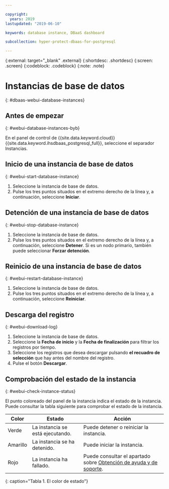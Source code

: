 ```yaml
---

copyright:
  years: 2019
lastupdated: "2019-06-10"

keywords: database instance, DBaaS dashboard

subcollection: hyper-protect-dbaas-for-postgresql

---
```


{:external: target="_blank" .external}
{:shortdesc: .shortdesc}
{:screen: .screen}
{:codeblock: .codeblock}
{:note: .note}


# Instancias de base de datos
{: #dbaas-webui-database-instances}

## Antes de empezar
{: #webui-database-instances-byb}

En el panel de control de {{site.data.keyword.cloud}} {{site.data.keyword.ihsdbaas_postgresql_full}}, seleccione el separador Instancias.

## Inicio de una instancia de base de datos
{: #webui-start-database-instance}

1. Seleccione la instancia de base de datos.
2. Pulse los tres puntos situados en el extremo derecho de la línea y, a continuación, seleccione **Iniciar**.

## Detención de una instancia de base de datos
{: #webui-stop-database-instance}

1. Seleccione la instancia de base de datos.
2. Pulse los tres puntos situados en el extremo derecho de la línea y, a continuación, seleccione **Detener**. Si es un nodo primario, también puede seleccionar **Forzar detención**.

## Reinicio de una instancia de base de datos
{: #webui-restart-database-instance}

1. Seleccione la instancia de base de datos.
2. Pulse los tres puntos situados en el extremo derecho de la línea y, a continuación, seleccione **Reiniciar**.

## Descarga del registro
{: #webui-download-log}

1. Seleccione la instancia de base de datos.
2. Seleccione la **Fecha de inicio** y la **Fecha de finalización** para filtrar los registros por tiempo.
3. Seleccione los registros que desea descargar pulsando **el recuadro de selección** que hay antes del nombre del registro.
4. Pulse el botón **Descargar**.

## Comprobación del estado de la instancia
{: #webui-check-instance-status}

El punto coloreado del panel de la instancia indica el estado de la instancia. Puede consultar la tabla siguiente para comprobar el estado de la instancia.

|Color|Estado|Acción|
|-----|------|------|
|Verde|La instancia se está ejecutando.|Puede detener o reiniciar la instancia.|
|Amarillo|La instancia se ha detenido.|Puede iniciar la instancia.|
|Rojo|La instancia ha fallado.|Puede consultar el apartado sobre [Obtención de ayuda y de soporte](/docs/services/hyper-protect-dbaas-for-postgresql?topic=hyper-protect-dbaas-for-postgresql-getting-help-and-support).|
{: caption="Tabla 1. El color de estado"}
